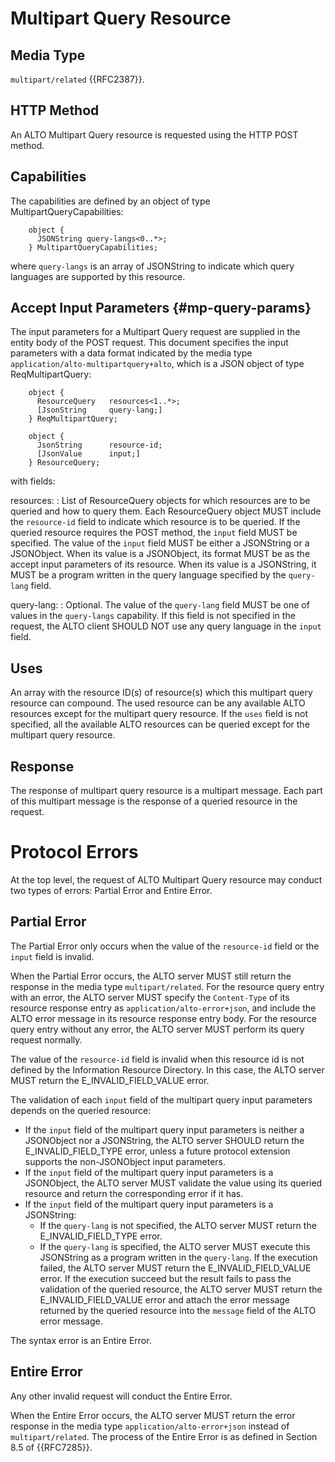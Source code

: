 # Multipart Query Resource

## Media Type

`multipart/related` {{RFC2387}}.

## HTTP Method

An ALTO Multipart Query resource is requested using the HTTP POST method.

## Capabilities

The capabilities are defined by an object of type MultipartQueryCapabilities:

~~~
    object {
      JSONString query-langs<0..*>;
    } MultipartQueryCapabilities;
~~~

where `query-langs` is an array of JSONString to indicate which query languages
are supported by this resource.

## Accept Input Parameters {#mp-query-params}

The input parameters for a Multipart Query request are supplied in the entity
body of the POST request. This document specifies the input parameters with
a data format indicated by the media type
`application/alto-multipartquery+alto`, which is a JSON object of type
ReqMultipartQuery:

~~~
    object {
      ResourceQuery   resources<1..*>;
      [JsonString     query-lang;]
    } ReqMultipartQuery;

    object {
      JsonString      resource-id;
      [JsonValue      input;]
    } ResourceQuery;
~~~

with fields:

resources:
: List of ResourceQuery objects for which resources are to be queried and how to
  query them. Each ResourceQuery object MUST include the `resource-id` field to
  indicate which resource is to be queried. If the queried resource requires the
  POST method, the `input` field MUST be specified. The value of the `input`
  field MUST be either a JSONString or a JSONObject. When its value is a
  JSONObject, its format MUST be as the accept input parameters of its resource.
  When its value is a JSONString, it MUST be a program written in the query
  language specified by the `query-lang` field.

query-lang:
: Optional. The value of the `query-lang` field MUST be one of values in the
  `query-langs` capability. If this field is not specified in the request, the
  ALTO client SHOULD NOT use any query language in the `input` field.

## Uses

An array with the resource ID(s) of resource(s) which this multipart query
resource can compound. The used resource can be any available ALTO resources
except for the multipart query resource. If the `uses` field is not specified,
all the available ALTO resources can be queried except for the multipart query
resource.

## Response

The response of multipart query resource is a multipart message. Each part of
this multipart message is the response of a queried resource in the request.

# Protocol Errors

At the top level, the request of ALTO Multipart Query resource may conduct two
types of errors: Partial Error and Entire Error.

## Partial Error

The Partial Error only occurs when the value of the `resource-id` field or the
`input` field is invalid.

<!-- TODO: Define the term `resource query entry` and `resource response entry` -->

When the Partial Error occurs, the ALTO server MUST still return the response in
the media type `multipart/related`. For the resource query entry with an error,
the ALTO server MUST specify the `Content-Type` of its resource response entry
as `application/alto-error+json`, and include the ALTO error message in its
resource response entry body. For the resource query entry without any error,
the ALTO server MUST perform its query request normally.

The value of the `resource-id` field is invalid when this resource id is not
defined by the Information Resource Directory. In this case, the ALTO server
MUST return the E_INVALID_FIELD_VALUE error.

The validation of each `input` field of the multipart query input parameters
depends on the queried resource:

- If the `input` field of the multipart query input parameters is neither
  a JSONObject nor a JSONString, the ALTO server SHOULD return the
  E_INVALID_FIELD_TYPE error, unless a future protocol extension supports the
  non-JSONObject input parameters.
- If the `input` field of the multipart query input parameters is a JSONObject,
  the ALTO server MUST validate the value using its queried resource and return
  the corresponding error if it has.
- If the `input` field of the multipart query input parameters is a JSONString:
    - If the `query-lang` is not specified, the ALTO server MUST return the
      E_INVALID_FIELD_TYPE error.
    - If the `query-lang` is specified, the ALTO server MUST execute this
      JSONString as a program written in the `query-lang`. If the execution
      failed, the ALTO server MUST return the E_INVALID_FIELD_VALUE error. If
      the execution succeed but the result fails to pass the validation of the
      queried resource, the ALTO server MUST return the E_INVALID_FIELD_VALUE
      error and attach the error message returned by the queried resource into
      the `message` field of the ALTO error message.

The syntax error is an Entire Error.

## Entire Error

Any other invalid request will conduct the Entire Error.

When the Entire Error occurs, the ALTO server MUST return the error response in
the media type `application/alto-error+json` instead of `multipart/related`. The
process of the Entire Error is as defined in Section 8.5 of {{RFC7285}}.
